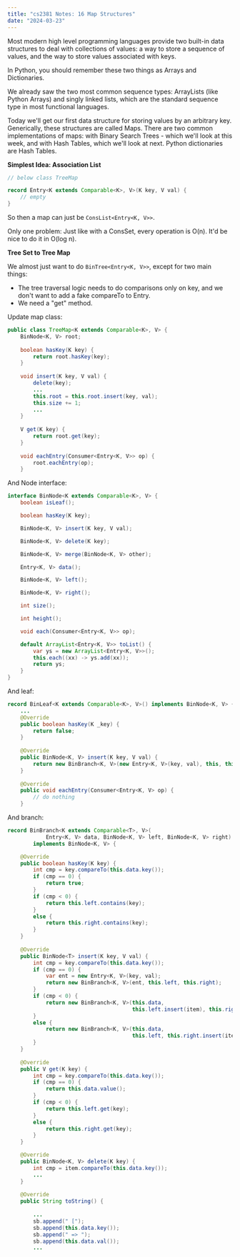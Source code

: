 ```yaml
---
title: "cs2381 Notes: 16 Map Structures"
date: "2024-03-23"
---
```


Most modern high level programming languages provide two built-in data
structures to deal with collections of values: a way to store a
sequence of values, and the way to store values associated with keys.

In Python, you should remember these two things as Arrays and
Dictionaries.

We already saw the two most common sequence types: ArrayLists (like
Python Arrays) and singly linked lists, which are the standard
sequence type in most functional languages.

Today we'll get our first data structure for storing values by an
arbitrary key. Generically, these structures are called Maps. There
are two common implementations of maps: with Binary Search Trees -
which we'll look at this week, and with Hash Tables, which we'll look
at next. Python dictionaries are Hash Tables.


**Simplest Idea: Association List**

```java
// below class TreeMap

record Entry<K extends Comparable<K>, V>(K key, V val) {
    // empty
}
```

So then a map can just be ```ConsList<Entry<K, V>>```.

Only one problem: Just like with a ConsSet, every operation is O(n).
It'd be nice to do it in O(log n).


**Tree Set to Tree Map**

We almost just want to do ```BinTree<Entry<K, V>>```, except for two
main things:

 - The tree traversal logic needs to do comparisons only on key,
   and we don't want to add a fake compareTo to Entry.
 - We need a "get" method.

Update map class:

```java
public class TreeMap<K extends Comparable<K>, V> {
    BinNode<K, V> root;
    
    boolean hasKey(K key) {
        return root.hasKey(key);
    }
    
    void insert(K key, V val) {
        delete(key);
        ...     
        this.root = this.root.insert(key, val);
        this.size += 1;
        ...
    }
    
    V get(K key) {
        return root.get(key);
    }
    
    void eachEntry(Consumer<Entry<K, V>> op) {
        root.eachEntry(op);
    }
```

And Node interface:

```java
interface BinNode<K extends Comparable<K>, V> {
    boolean isLeaf();

    boolean hasKey(K key);

    BinNode<K, V> insert(K key, V val);

    BinNode<K, V> delete(K key);

    BinNode<K, V> merge(BinNode<K, V> other);

    Entry<K, V> data();

    BinNode<K, V> left();

    BinNode<K, V> right();

    int size();

    int height();

    void each(Consumer<Entry<K, V>> op);

    default ArrayList<Entry<K, V>> toList() {
        var ys = new ArrayList<Entry<K, V>>();
        this.each((xx) -> ys.add(xx));
        return ys;
    }
}
```

And leaf:

```java
record BinLeaf<K extends Comparable<K>, V>() implements BinNode<K, V> {
    ...
    @Override
    public boolean hasKey(K _key) {
        return false;
    }
    
    @Override
    public BinNode<K, V> insert(K key, V val) {
        return new BinBranch<K, V>(new Entry<K, V>(key, val), this, this);
    }
    
    @Override
    public void eachEntry(Consumer<Entry<K, V> op) {
        // do nothing
    }
```

And branch:

```java
record BinBranch<K extends Comparable<T>, V>(
            Entry<K, V> data, BinNode<K, V> left, BinNode<K, V> right)
        implements BinNode<K, V> {

    @Override
    public boolean hasKey(K key) {
        int cmp = key.compareTo(this.data.key());
        if (cmp == 0) {
            return true;
        }
        if (cmp < 0) {
            return this.left.contains(key);
        }
        else {
            return this.right.contains(key);
        }
    }
    
    @Override
    public BinNode<T> insert(K key, V val) {
        int cmp = key.compareTo(this.data.key());
        if (cmp == 0) {
            var ent = new Entry<K, V>(key, val);
            return new BinBranch<K, V>(ent, this.left, this.right);
        }
        if (cmp < 0) {
            return new BinBranch<K, V>(this.data,
                                       this.left.insert(item), this.right);
        }
        else {
            return new BinBranch<K, V>(this.data,
                                       this.left, this.right.insert(item));
        }
    }
    
    @Override
    public V get(K key) {
        int cmp = key.compareTo(this.data.key());
        if (cmp == 0) {
            return this.data.value();
        }
        if (cmp < 0) {
            return this.left.get(key);
        }
        else {
            return this.right.get(key);
        }
    }

    @Override
    public BinNode<K, V> delete(K key) {
        int cmp = item.compareTo(this.data.key());
        ...
    }
   
    @Override
    public String toString() {
   
        ...
        sb.append(" [");
        sb.append(this.data.key());
        sb.append(" => ");
        sb.append(this.data.val());
        ... 
```

